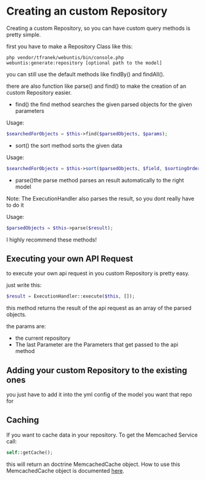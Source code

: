 # Creating an custom Repository

Creating a custom Repository, so you can have custom query methods is pretty simple.

first you have to make a Repository Class like this:

```shell
php vendor/tfranek/webuntis/bin/console.php webuntis:generate:repository [optional path to the model]
```
you can still use the default methods like findBy() and findAll().

there are also function like parse() and find() to make the creation of an custom Repository easier.

* find() the find method searches the given parsed objects for the given parameters

Usage:

```php
$searchedForObjects = $this->find($parsedObjects, $params);
```

* sort() the sort method sorts the given data

Usage:

```php
$searchedForObjects = $this->sort($parsedObjects, $field, $sortingOrder);
```
* parse()the parse method parses an result automatically to the right model

Note: The ExecutionHandler also parses the result, so you dont really have to do it

Usage:

```php
$parsedObjects = $this->parse($result);
```

I highly recommend these methods!

## Executing your own API Request

to execute your own api request in you custom Repository is pretty easy.

just write this:

```php
$result = ExecutionHandler::execute($this, []);
```

this method returns the result of the api request as an array of the parsed objects.

the params are:

* the current repository
* The last Parameter are the Parameters that get passed to the api method

## Adding your custom Repository to the existing ones

you just have to add it into the yml config of the model you want that repo for

## Caching 

If you want to cache data in your repository. To get the Memcached Service call:

```php
self::getCache();
```

this will return an doctrine MemcachedCache object. How to use this MemcachedCache object is documented [here](http://docs.doctrine-project.org/projects/doctrine-orm/en/latest/reference/caching.html).
